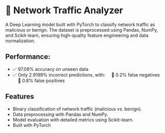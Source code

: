 
# 🚀 Network Traffic Analyzer
A Deep Learning model built with PyTorch to classify network traffic as malicious or benign. The dataset is preprocessed using Pandas, NumPy, and Scikit-learn, ensuring high-quality feature engineering and data normalization.

## Performance:
- ✅ 97.08% accuracy on unseen data
- ✅ Only 2.9199% incorrect predictions, with:
    🔸 0.2% false negatives
    🔸 0.8% false positives

## Features
- Binary classification of network traffic (malicious vs. benign).
- Data preprocessing with Pandas and NumPy.
- Model evaluation with detailed metrics using Scikit-learn.
- Built with PyTorch
